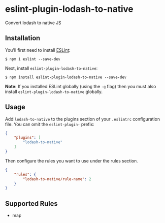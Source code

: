 # eslint-plugin-lodash-to-native

Convert lodash to native JS

## Installation

You'll first need to install [ESLint](http://eslint.org):

```
$ npm i eslint --save-dev
```

Next, install `eslint-plugin-lodash-to-native`:

```
$ npm install eslint-plugin-lodash-to-native --save-dev
```

**Note:** If you installed ESLint globally (using the `-g` flag) then you must also install `eslint-plugin-lodash-to-native` globally.

## Usage

Add `lodash-to-native` to the plugins section of your `.eslintrc` configuration file. You can omit the `eslint-plugin-` prefix:

```json
{
    "plugins": [
        "lodash-to-native"
    ]
}
```


Then configure the rules you want to use under the rules section.

```json
{
    "rules": {
        "lodash-to-native/rule-name": 2
    }
}
```

## Supported Rules

* map